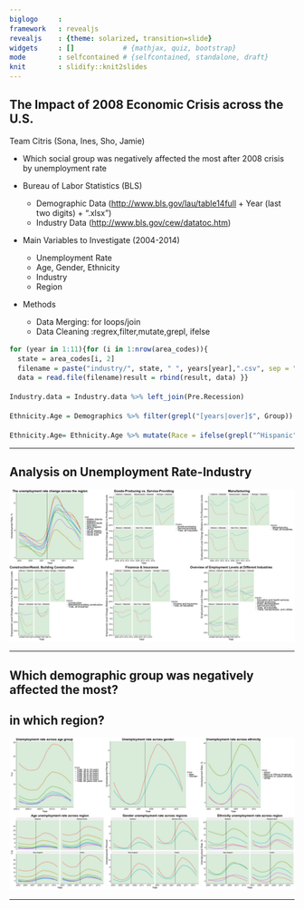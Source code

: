 ```yaml
---
biglogo     : 
framework   : revealjs
revealjs    : {theme: solarized, transition=slide}
widgets     : []            # {mathjax, quiz, bootstrap}
mode        : selfcontained # {selfcontained, standalone, draft}
knit        : slidify::knit2slides
--- 
```



## The Impact of 2008 Economic Crisis across the U.S.
Team Citris (Sona, Ines, Sho, Jamie)

* Which social group was negatively affected the most after 2008 crisis by unemployment rate
  
* Bureau of Labor Statistics (BLS)
  + Demographic Data
    (http://www.bls.gov/lau/table14full + Year (last two digits) + “.xlsx”)
  + Industry Data
    (http://www.bls.gov/cew/datatoc.htm)

* Main Variables to Investigate (2004-2014)
  + Unemployment Rate
  + Age, Gender, Ethnicity
  + Industry
  + Region
  
* Methods
  + Data Merging: for loops/join
  + Data Cleaning :regrex,filter,mutate,grepl, ifelse
  

```r
for (year in 1:11){for (i in 1:nrow(area_codes)){
  state = area_codes[i, 2]
  filename = paste("industry/", state, " ", years[year],".csv", sep = "")
  data = read.file(filename)result = rbind(result, data) }}
    
Industry.data = Industry.data %>% left_join(Pre.Recession)

Ethnicity.Age = Demographics %>% filter(grepl("[years|over]$", Group))

Ethnicity.Age= Ethnicity.Age %>% mutate(Race = ifelse(grepl("^Hispanic", Group), "Hispanic", ifelse(grepl("^White", Group), "White", "Black")))
```


---
## Analysis on Unemployment Rate-Industry











![plot of chunk unnamed-chunk-4](figure/unnamed-chunk-4-1.png)

---

## Which demographic group was negatively affected the most?       
## in which region? 





![plot of chunk unnamed-chunk-5](figure/unnamed-chunk-5-1.png)

---











